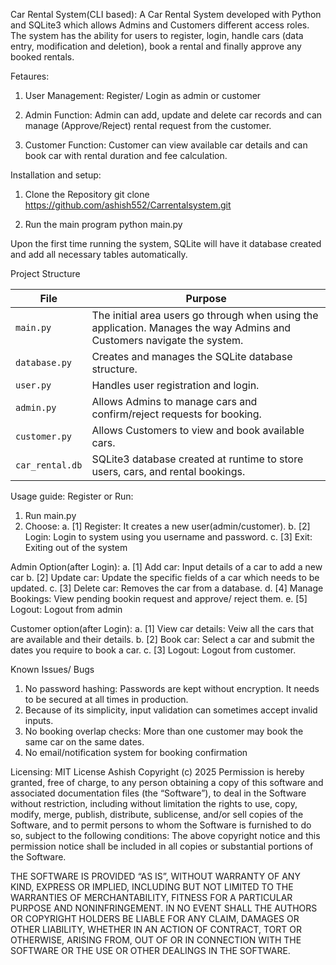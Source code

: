 Car Rental System(CLI based):
A Car Rental System developed with Python and SQLite3 which allows Admins and Customers different access roles. The system has the ability for users to register, login, handle cars (data entry, modification and deletion), book a rental and finally approve any booked rentals.

Fetaures:
1. User Management: Register/ Login as admin or customer

2. Admin Function: Admin can add, update and delete car records and can manage (Approve/Reject) rental request from the customer.

3. Customer Function: Customer can view available car details and can book car with rental duration and fee calculation.

Installation and setup:
1. Clone the Repository
git clone https://github.com/ashish552/Carrentalsystem.git

2. Run the main program
python main.py

Upon the first time running the system, SQLite will have it database created and add all necessary tables automatically.

Project Structure

| File            | Purpose                                                                                                                 |
|-----------------|-------------------------------------------------------------------------------------------------------------------------|
| `main.py`       | The initial area users go through when using the application. Manages the way Admins and Customers navigate the system. |
| `database.py`   | Creates and manages the SQLite database structure.                                                                      |
| `user.py`       | Handles user registration and login.                                                                                    |
| `admin.py`      | Allows Admins to manage cars and confirm/reject requests for booking.                                                   |
| `customer.py`   | Allows Customers to view and book available cars.                                                                       |
| `car_rental.db` | SQLite3 database created at runtime to store users, cars, and rental bookings.                                          |


Usage guide:
Register or Run:
1. Run main.py
2. Choose:
    a. [1] Register: It creates a new user(admin/customer).
    b. [2] Login: Login to system using you username and password.
    c. [3] Exit: Exiting out of the system

Admin Option(after Login):
a. [1] Add car: Input details of a car to add a new car
b. [2] Update car: Update the specific fields of a car which needs to be updated.
c. [3] Delete car: Removes the car from a database.
d. [4] Manage Bookings: View pending bookin request and approve/ reject them.
e. [5] Logout: Logout from admin

Customer option(after Login):
a. [1] View car details: Veiw all the cars that are available and their details.
b. [2] Book car: Select a car and  submit the dates you require to book a car.
c. [3] Logout: Logout from customer.

Known Issues/ Bugs
1. No password hashing: Passwords are kept without encryption. It needs to be secured at all times in production.
2. Because of its simplicity, input validation can sometimes accept invalid inputs.
3. No booking overlap checks: More than one customer may book the same car on the same dates.
4. No email/notification system for booking confirmation

Licensing:
MIT License Ashish
Copyright (c) 2025 
Permission is hereby granted, free of charge, to any person obtaining a copy of this software and associated documentation files (the “Software”), to deal in the Software without restriction, including without limitation the rights to use, copy, modify, merge, publish, distribute, sublicense, and/or sell copies of the Software, and to permit persons to whom the Software is furnished to do so, subject to the following conditions:
The above copyright notice and this permission notice shall be included in all copies or substantial portions of the Software.

THE SOFTWARE IS PROVIDED “AS IS”, WITHOUT WARRANTY OF ANY KIND, EXPRESS OR IMPLIED, INCLUDING BUT NOT LIMITED TO THE WARRANTIES OF MERCHANTABILITY, FITNESS FOR A PARTICULAR PURPOSE AND NONINFRINGEMENT. IN NO EVENT SHALL THE AUTHORS OR COPYRIGHT HOLDERS BE LIABLE FOR ANY CLAIM, DAMAGES OR OTHER LIABILITY, WHETHER IN AN ACTION OF CONTRACT, TORT OR OTHERWISE, ARISING FROM, OUT OF OR IN CONNECTION WITH THE SOFTWARE OR THE USE OR OTHER DEALINGS IN THE SOFTWARE.





